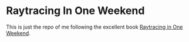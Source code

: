 # Raytracing In One Weekend

This is just the repo of me following the excellent book [Raytracing in One Weekend](https://raytracing.github.io/).
